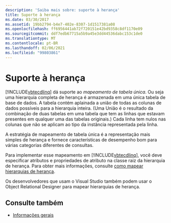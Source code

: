 ```yaml
---
description: 'Saiba mais sobre: suporte à herança'
title: Suporte à herança
ms.date: 03/30/2017
ms.assetid: 19bb2794-b4e7-402e-8307-1d1517381a08
ms.openlocfilehash: ff6956441ab72f720151e42bd9358c8df1170e09
ms.sourcegitcommit: ddf7edb67715a5b9a45e3dd44536dabc153c1de0
ms.translationtype: MT
ms.contentlocale: pt-BR
ms.lasthandoff: 02/06/2021
ms.locfileid: "99803861"
---
```

# <a name="inheritance-support"></a>Suporte à herança

[!INCLUDE[vbtecdlinq](../../../../../../includes/vbtecdlinq-md.md)] dá suporte ao *mapeamento de tabela única*. Ou seja uma hierarquia completa de herança é armazenada em uma única tabela de base de dados. A tabela contém aplainada a união de todas as colunas de dados possíveis para a hierarquia inteira. (Uma União é o resultado da combinação de duas tabelas em uma tabela que tem as linhas que estavam presentes em qualquer uma das tabelas originais.) Cada linha tem nulos nas colunas que não se aplicam ao tipo da instância representada pela linha.  
  
 A estratégia de mapeamento de tabela única é a representação mais simples de herança e fornece características de desempenho bom para várias categorias diferentes de consultas.  
  
 Para implementar esse mapeamento em [!INCLUDE[vbtecdlinq](../../../../../../includes/vbtecdlinq-md.md)], você deve especificar atributos e propriedades de atributo na classe raiz da hierarquia de herança. Para obter mais informações, consulte [como mapear hierarquias de herança](how-to-map-inheritance-hierarchies.md).  
  
 Os desenvolvedores que usam o Visual Studio também podem usar o Object Relational Designer para mapear hierarquias de herança.  
  
## <a name="see-also"></a>Consulte também

- [Informações gerais](background-information.md)
